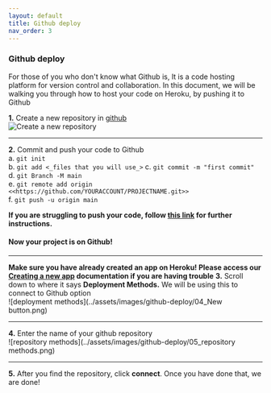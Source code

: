 ```yaml
---
layout: default
title: Github deploy
nav_order: 3
---
```


### Github deploy

For those of you who don't know what Github is, It is a code hosting platform for version control and collaboration. In this document, we will be walking you through how to host your code on Heroku, by pushing it to Github

**1.** Create a new repository in [github](https://github.com)  
![Create a new repository](..assets/images/github-deploy/01_github.png)

***

**2.** Commit and push your code to Github  
    a. ```git init```  
    b. ```git add <_files that you will use_>```
    c. ```git commit -m "first commit"```  
    d. ```git Branch -M main```  
    e. ```git remote add origin <<https://github.com/YOURACCOUNT/PROJECTNAME.git>>```  
    f. ```git push -u origin main```

**If you are struggling to push your code, follow [this link](https://docs.github.com/en/github/importing-your-projects-to-github/adding-an-existing-project-to-github-using-the-command-line) for further instructions.**
#### Now your project is on Github!
***
**Make sure you have already created an app on Heroku! Please access our [Creating a new app](https://github.com/whitebread778/Heroku-user-documentation/blob/gh-pages/docs/Creating-a-new-app.md) documentation if you are having trouble**
**3.** Scroll down to where it says **Deployment Methods.** We will be using this to connect to Github option  
![deployment methods](../assets/images/github-deploy/04_New button.png) 
*** 

**4.** Enter the name of your github repository  
![repository methods](../assets/images/github-deploy/05_repository methods.png)  
***
**5.** After you find the repository, click **connect**. Once you have done that, we are done!


